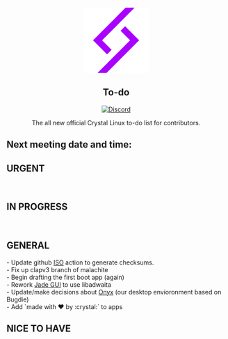 <p align="center">
  <a href="https://git.tar.black/crystal/todo/">
    <img src="https://raw.githubusercontent.com/crystal-linux/branding/main/logos/crystal-logo-minimal.png" alt="Logo" width="150" height="150">
  </a>
</p>

<h2 align="center">To-do</h2>

<p align="center">
    <a href="https://discord.gg/yp4xpZeAgW"><img alt="Discord" src="https://img.shields.io/discord/825473796227858482?color=blue&label=Discord&logo=Discord&logoColor=white"?link=https://discord.gg/yp4xpZeAgW&link=https://discord.gg/yp4xpZeAgW> </a>
</p>



<p align="center"> 
The all new official Crystal Linux to-do list for contributors.
</p>

<h2> Next meeting date and time:<br>

<h2> URGENT</h2><br>

<h2> IN PROGRESS</h2><br>

<h2> GENERAL</h2>
- Update github <a href="https://github.com/crystal-linux/iso">ISO</a> action to generate checksums.<br>
- Fix up clapv3 branch of malachite<br>
- Begin drafting the first boot app (again)<br>
- Rework <a href="https://github.com/crystal-linux/jade_gui">Jade GUI</a> to use libadwaita<br>
- Update/make decisions about <a href="https://github.com/crystal-linux/onyx">Onyx</a> (our desktop envioronment based on Bugdie)<br>
- Add `made with ❤️ by :crystal:` to apps

<h2> NICE TO HAVE</h2><br>
